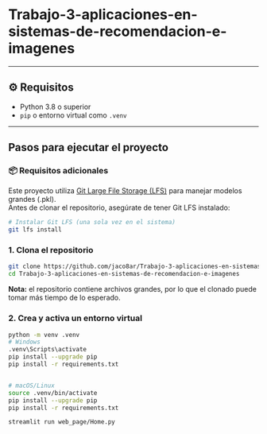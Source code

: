 # Trabajo-3-aplicaciones-en-sistemas-de-recomendacion-e-imagenes

---

## ⚙️ Requisitos

- Python 3.8 o superior
- `pip` o entorno virtual como `.venv`

---

## Pasos para ejecutar el proyecto

### 📦 Requisitos adicionales

Este proyecto utiliza [Git Large File Storage (LFS)](https://git-lfs.com/) para manejar modelos grandes (.pkl).  
Antes de clonar el repositorio, asegúrate de tener Git LFS instalado:

```bash
# Instalar Git LFS (una sola vez en el sistema)
git lfs install
```

### 1. Clona el repositorio

```bash
git clone https://github.com/jaco8ar/Trabajo-3-aplicaciones-en-sistemas-de-recomendacion-e-imagenes
cd Trabajo-3-aplicaciones-en-sistemas-de-recomendacion-e-imagenes
```

**Nota:** el repositorio contiene archivos grandes, por lo que el clonado puede tomar más tiempo de lo esperado.

### 2. Crea y activa un entorno virtual

```bash
python -m venv .venv
# Windows
.venv\Scripts\activate
pip install --upgrade pip
pip install -r requirements.txt


# macOS/Linux
source .venv/bin/activate
pip install --upgrade pip
pip install -r requirements.txt
```

```bash
streamlit run web_page/Home.py
```
